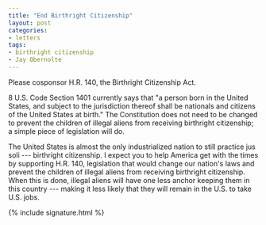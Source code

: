```yaml
---
title: "End Birthright Citizenship"
layout: post
categories:
- letters
tags:
- birthright citizenship
- Jay Obernolte
---
```


Please cosponsor H.R. 140, the Birthright Citizenship Act.

8 U.S. Code Section 1401 currently says that "a person born in the United States, and subject to the jurisdiction thereof shall be nationals and citizens of the United States at birth." The Constitution does not need to be changed to prevent the children of illegal aliens from receiving birthright citizenship; a simple piece of legislation will do.

The United States is almost the only industrialized nation to still practice jus soli --- birthright citizenship. I expect you to help America get with the times by supporting H.R. 140, legislation that would change our nation's laws and prevent the children of illegal aliens from receiving birthright citizenship. When this is done, illegal aliens will have one less anchor keeping them in this country --- making it less likely that they will remain in the U.S. to take U.S. jobs.

{% include signature.html %}
